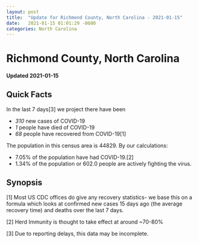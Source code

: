 ```yaml
---
layout: post
title:  "Update for Richmond County, North Carolina - 2021-01-15"
date:   2021-01-15 01:01:29 -0600
categories: North Carolina
---
```


# Richmond County, North Carolina
#### Updated 2021-01-15

## Quick Facts

In the last 7 days[3] we project there have been
- *310* new cases of COVID-19
- *1* people have died of COVID-19
- *68* people have recovered from COVID-19[1]

The population in this census area is 44829. By our calculations:
- 7.05% of the population have had COVID-19.[2]
- 1.34% of the population or 602.0 people are actively fighting the virus.

## Synopsis




[1] Most US CDC offices do give any recovery statistics- we base this on a formula which looks at confirmed new cases
15 days ago (the average recovery time) and deaths over the last 7 days.

[2] Herd Immunity is thought to take effect at around ~70-80%

[3] Due to reporting delays, this data may be incomplete.
 
    